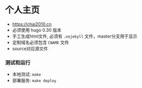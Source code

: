 # 个人主页

- https://chai2010.cn
- 必须使用 hugo 0.30 版本
- 手工生成html文件, 必须有 `.nojekyll` 文件，master分支用于显示
- 定制域名必须包含 `CNAME` 文件
- source对应源文件

### 测试和运行

- 本地测试: `make`
- 部署服务: `make deploy`

<!--
### 注意点

gitment 添加评论时默认会将每个页面的 id 作为 label 创建.
但是 github 的 label 长度不得超出 50 个字符.

临时的缓解方案是用 `location.pathname` 作为 id, 省去域名部分.

最好还是文章控制下路径的长度.
-->
